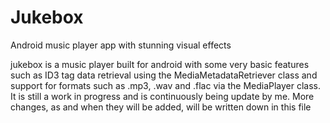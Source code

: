 # Jukebox
Android music player app with stunning visual effects

jukebox is <currently> a music player built for android with some very basic features such as ID3 tag data retrieval using 
the MediaMetadataRetriever class and support for formats such as .mp3, .wav and .flac via the MediaPlayer class. It is still 
a work in progress and is continuously being update by me. More changes, as and when they will be added, will be written down 
in this file
